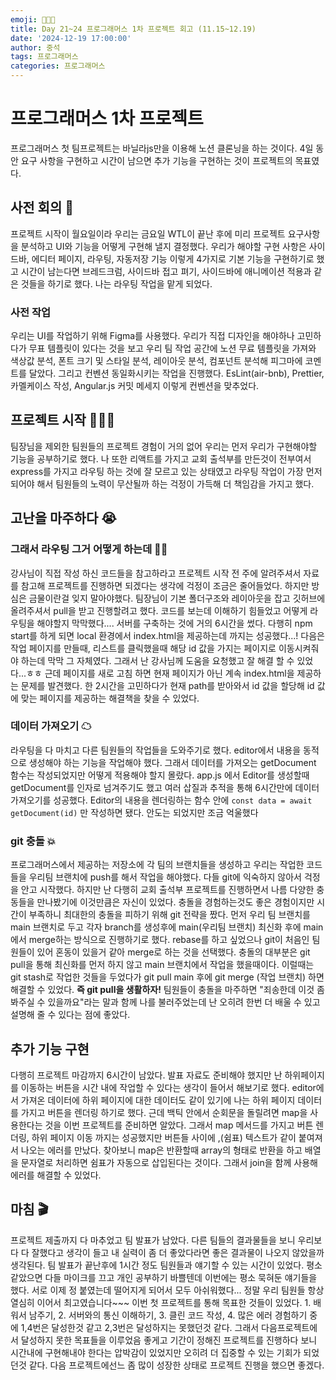 ```yaml
---
emoji: 👨🏻‍💻
title: Day 21~24 프로그래머스 1차 프로젝트 회고 (11.15~12.19)
date: '2024-12-19 17:00:00'
author: 중석
tags: 프로그래머스
categories: 프로그래머스
---
```


# 프로그래머스 1차 프로젝트

프로그래머스 첫 팀프로젝트는 바닐라js만을 이용해 노션 클론닝을 하는 것이다. 4일 동안 요구 사항을 구현하고 시간이 남으면
추가 기능을 구현하는 것이 프로젝트의 목표였다.

## 사전 회의 📝

프로젝트 시작이 월요일이라 우리는 금요일 WTL이 끝난 후에 미리 프로젝트 요구사항을 분석하고 UI와 기능을 어떻게 구현해 낼지 결정했다. 우리가 해야할 구현 사항은 사이드바, 에디터 페이지, 라우팅, 자동저장 기능 이렇게 4가지로 기본 기능을 구현하기로 했고
시간이 남는다면 브레드크럼, 사이드바 접고 펴기, 사이드바에 애니메이션 적용과 같은 것들을 하기로 했다.
나는 라우팅 작업을 맡게 되었다.

### 사전 작업

우리는 UI를 작업하기 위해 Figma를 사용했다. 우리가 직접 디자인을 해야하나 고민하다가 무표 템플릿이 있다는 것을 보고
우리 팀 작업 공간에 노션 무료 템플릿을 가져와 색상값 분석, 폰트 크기 및 스타일 분석, 레이아웃 분석, 컴포넌트 분석해 피그마에
코멘트를 달았다. 그리고 컨벤션 동일화시키는 작업을 진행했다. EsLint(air-bnb), Prettier, 카멜케이스 작성, Angular.js 커밋 메세지 이렇게 컨벤션을 맞추었다.

## 프로젝트 시작 👨🏻‍💻

팀장님을 제외한 팀원들의 프로젝트 경험이 거의 없어 우리는 먼저 우리가 구현해야할 기능을 공부하기로 했다.
나 또한 리액트를 가지고 교회 출석부를 만든것이 전부여서 express를 가지고 라우팅 하는 것에 잘 모르고 있는 상태였고 라우팅 작업이 가장 먼저 되어야 해서 팀원들의 노력이 무산될까 하는 걱정이 가득해 더 책임감을 가지고 했다.

## 고난을 마주하다 😭

### 그래서 라우팅 그거 어떻게 하는데 🤨🤨

강사님이 직접 작성 하신 코드들을 참고하라고 프로젝트 시작 전 주에 알려주셔서 자료를 참고해 프로젝트를 진행하면 되겠다는
생각에 걱정이 조금은 줄어들었다. 하지만 방심은 금물이란걸 잊지 말아야했다. 팀장님이 기본 폴더구조와 레이아웃을 잡고
깃허브에 올려주셔서 pull을 받고 진행할려고 했다. 코드를 보는데 이해하기 힘들었고 어떻게 라우팅을 해야할지 막막했다....
서버를 구축하는 것에 거의 6시간을 썼다. 다행히 npm start를 하게 되면 local 환경에서 index.html을 제공하는데 까지는 성공했다...! 다음은 작업 페이지를 만들때, 리스트를 클릭했을때 해당 id 값을 가지는 페이지로 이동시켜줘야 하는데 막막 그 자체였다. 그래서 난 강사님께 도움을 요청했고 잘 해결 할 수 있었다...ㅎㅎ 근데 페이지를 새로 고침 하면 현재 페이지가 아닌
계속 index.html을 제공하는 문제를 발견했다. 한 2시간을 고민하다가 현재 path를 받아와서 id 값을 할당해 id 값에 맞는 페이지를 제공하는 해결책을 찾을 수 있었다.

### 데이터 가져오기 ☁

라우팅을 다 마치고 다른 팀원들의 작업들을 도와주기로 했다. editor에서 내용을 동적으로 생성해야 하는 기능을 작업해야 했다.
그래서 데이터를 가져오는 getDocument 함수는 작성되었지만 어떻게 적용해야 할지 몰랐다. app.js 에서 Editor를 생성할때 getDocument를 인자로 넘겨주기도 했고 여러 삽질과 추적을 통해 6시간만에 데이터 가져오기를 성공했다. Editor의 내용을 렌더링하는 함수 안에 `const data = await getDocument(id)` 만 작성하면 됐다. 안도는 되었지만 조금 억울했다

### git 충돌 💥

프로그래머스에서 제공하는 저장소에 각 팀의 브랜치들을 생성하고 우리는 작업한 코드들을 우리팀 브랜치에 push를 해서 작업을 해야했다.
다들 git에 익숙하지 않아서 걱정을 안고 시작했다. 하지만 난 다행히 교회 출석부 프로젝트를 진행하면서 나름 다양한 충동들을 만나봤기에 이것만큼은 자신이 있었다. 충돌을 경험하는것도 좋은 경험이지만 시간이 부족하니 최대한의 충돌을 피하기 위해
git 전략을 짰다. 먼저 우리 팀 브랜치를 main 브랜치로 두고 각자 branch를 생성후에 main(우리팀 브랜치) 최신화 후에 main에서 merge하는 방식으로 진행하기로 했다. rebase를 하고 싶었으나 git이 처음인 팀원들이 있어 혼동이 있을거 같아 merge로 하는 것을 선택했다. 충돌의 대부분은 git pull을 통해 최신화를 먼저 하지 않고 main 브랜치에서 작업을 했을때이다. 이럴때는 git stash로 작업한 것들을 두었다가 git pull main 후에 git merge (작업 브랜치) 하면 해결할 수 있었다. **즉 git pull을 생활하자!** 팀원들이 충돌을 마주하면 "죄송한데 이것 좀 봐주실 수 있을까요"라는 말과 함께 나를 불러주었는데 난 오히려 한번 더 배울 수 있고 설명해 줄 수 있다는 점에 좋았다.

## 추가 기능 구현

다행히 프로젝트 마감까지 6시간이 남았다. 발표 자료도 준비해야 했지만 난 하위페이지를 이동하는 버튼을 시간 내에 작업할 수 있다는 생각이 들어서 해보기로 했다. editor에서 가져온 데이터에 하위 페이지에 대한 데이터도 같이 있기에 나는 하위 페이지 데이터를 가지고 버튼을 렌더링 하기로 했다. 근데 백틱 안에서 순회문을 돌릴려면 map을 사용한다는 것을 이번 프로젝트를 준비하면 알았다.
그래서 map 메서드를 가지고 버튼 렌더링, 하위 페이지 이동 까지는 성공했지만 버튼들 사이에 ,(쉼표) 텍스트가 같이 붙여져서 나오는 에러를 만났다. 찾아보니 map은 반환할때 array의 형태로 반환을 하고 배열을 문자열로 처리하면 쉼표가 자동으로 삽입된다는 것이다.
그래서 join을 함께 사용해 에러를 해결할 수 있었다.

## 마침 🎬

프로젝트 제출까지 다 마추었고 팀 발표가 남았다. 다른 팀들의 결과물들을 보니 우리보다 다 잘했다고 생각이 들고 내 실력이 좀 더 좋았다라면 좋은 결과물이 나오지 않았을까 생각된다. 팀 발표가 끝난후에 1시간 정도 팀원들과 얘기할 수 있는 시간이 있었다. 평소 같았으면 다들 마이크를 끄고 개인 공부하기 바쁠텐데 이번에는 평소 묵혀둔 얘기들을 했다. 서로 이제 정 붙였는데 떨어지게 되어서 모두 아쉬워했다... 정말 우리 팀원들 항상 열심히 이어서 최고였습니다~~~ 이번 첫 프로젝트를 통해 목표한 것들이 있었다. 1. 배워서 남주기, 2. 서버와의 통신 이해하기, 3. 클린 코드 작성, 4. 많은 에러 경험하기 중에 1,4번은 달성한것 같고 2,3번은 달성하지는 못했던것 같다. 그래서 다음프로젝트에서 달성하지 못한 목표들을 이루었음 좋게고 기간이 정해진 프로젝트를 진행하다 보니 시간내에 구현해내야 한다는 압박감이 있었지만 오히려 더 집중할 수 있는 기회가 되었던것 같다. 다음 프로젝트에선느 좀 많이 성장한 상태로 프로젝트 진행을 했으면 좋겠다.

```toc

```
